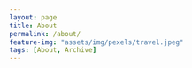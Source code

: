 ```yaml
---
layout: page
title: About
permalink: /about/
feature-img: "assets/img/pexels/travel.jpeg"
tags: [About, Archive]
---
```

